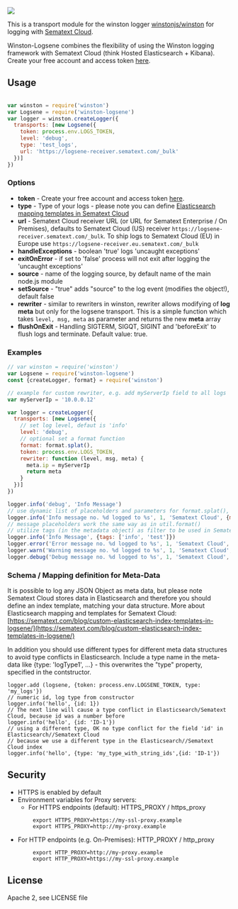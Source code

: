 ![](https://travis-ci.org/sematext/winston-logsene.svg?branch=master)


This is a transport module for the winston logger [winstonjs/winston](https://github.com/winstonjs/winston) for logging with [Sematext Cloud](http://www.sematext.com/logsene).

Winston-Logsene combines the flexibility of using the Winston logging framework with Sematext Cloud (think Hosted Elasticsearch + Kibana).
Create your free account and access token [here](https://apps.sematext.com/ui/registration).

## Usage

```js

var winston = require('winston')
var Logsene = require('winston-logsene')
var logger = winston.createLogger({
  transports: [new Logsene({
    token: process.env.LOGS_TOKEN,
    level: 'debug',
    type: 'test_logs',
    url: 'https://logsene-receiver.sematext.com/_bulk'
  })]
})
```
### Options

- __token__ - Create your free account and access token [here](https://apps.sematext.com/ui/registration).
- __type__ - Type of your logs - please note you can define [Elasticsearch mapping templates in Sematext Cloud](https://sematext.com/blog/custom-elasticsearch-index-templates-in-logsene/)
- __url__ - Sematext Cloud receiver URL (or URL for Sematext Enterprise / On Premises), defaults to Sematext Cloud (US) receiver `https://logsene-receiver.sematext.com/_bulk`.  To ship logs to Sematext Cloud (EU) in Europe use `https://logsene-receiver.eu.sematext.com/_bulk`
- __handleExceptions__ - boolean 'true' logs 'uncaught exceptions'
- __exitOnError__ - if set to 'false' process will not exit after logging the 'uncaught exceptions'
- __source__ - name of the logging source, by default name of the main node.js module
- __setSource__ - "true" adds "source" to the log event (modifies the object!), default false
- __rewriter__ - similar to rewriters in winston, rewriter allows modifying of __log meta__ but only for the logsene
  transport. This is a simple function which takes `level, msg, meta` as parameter and returns the new __meta__ array
- __flushOnExit__ - Handling SIGTERM, SIGQT, SIGINT and 'beforeExit' to flush logs and terminate. Default value: true.


### Examples

```js
// var winston = require('winston')
var Logsene = require('winston-logsene')
const {createLogger, format} = require('winston')

// example for custom rewriter, e.g. add myServerIp field to all logs
var myServerIp = '10.0.0.12'

var logger = createLogger({
  transports: [new Logsene({
    // set log level, defaut is 'info'
    level: 'debug',
    // optional set a format function
    format: format.splat(),
    token: process.env.LOGS_TOKEN,
    rewriter: function (level, msg, meta) {
      meta.ip = myServerIp
      return meta
    }
  })]
})

logger.info('debug', 'Info Message')
// use dynamic list of placeholders and parameters for format.splat(), and any Object as Metadata
logger.info('Info message no. %d logged to %s', 1, 'Sematext Cloud', {meta: 'test-log', count: 1, tags: ['test', 'info', 'winston']})
// message placeholders work the same way as in util.format()
// utilize tags (in the metadata object) as filter to be used in Sematext Cloud user interface
logger.info('Info Message', {tags: ['info', 'test']})
logger.error('Error message no. %d logged to %s', 1, 'Sematext Cloud', {meta: 'test-error', count: 1, tags: ['test', 'error', 'winston']})
logger.warn('Warning message no. %d logged to %s', 1, 'Sematext Cloud', {meta: 'test-warning', count: 1, tags: ['test', 'warning', 'winston']})
logger.debug('Debug message no. %d logged to %s', 1, 'Sematext Cloud', {meta: 'test-debug', count: 1})

```

### Schema / Mapping definition for Meta-Data

It is possible to log any JSON Object as meta data, but please note Sematext Cloud stores data in Elasticsearch and therefore you should define an index template, matching your data structure.
More about Elasticsearch mapping and templates for Sematext Cloud:
[https://sematext.com/blog/custom-elasticsearch-index-templates-in-logsene/](https://sematext.com/blog/custom-elasticsearch-index-templates-in-logsene/)

In addition you should use different types for different meta data structures to avoid type conflicts in Elasticsearch. Include a type name in the meta-data like {type: 'logType1', ...} - this overwrites the "type" property, specified in the contstructor.
```
logger.add (logsene, {token: process.env.LOGSENE_TOKEN, type: 'my_logs'})
// numeric id, log type from constructor
logger.info('hello', {id: 1})
// The next line will cause a type conflict in Elasticsearch/Sematext Cloud, because id was a number before
logger.info('hello', {id: 'ID-1'})
// using a different type, OK no type conflict for the field 'id' in Elasticsearch//Sematext Cloud
// because we use a different type in the Elasticsearch//Sematext Cloud index
logger.info('hello', {type: 'my_type_with_string_ids',{id: 'ID-1'})
```

## Security

- HTTPS is enabled by default
- Environment variables for Proxy servers:
  - For HTTPS endpoints (default): HTTPS_PROXY / https_proxy
```
        export HTTPS_PROXY=https://my-ssl-proxy.example
        export HTTPS_PROXY=http://my-proxy.example
```
  - For HTTP endpoints (e.g. On-Premises): HTTP_PROXY / http_proxy
```
        export HTTP_PROXY=http://my-proxy.example
        export HTTP_PROXY=https://my-ssl-proxy.example
```

## License

Apache 2, see LICENSE file
